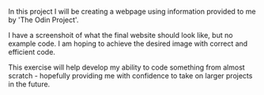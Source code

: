 In this project I will be creating a webpage using information provided to me by 'The Odin Project'. 

I have a screenshoit of what the final website should look like, but no example code. I am hoping to achieve the desired image with correct and efficient code.

This exercise will help develop my ability to code something from almost scratch - hopefully providing me with confidence to take on larger projects in the future.